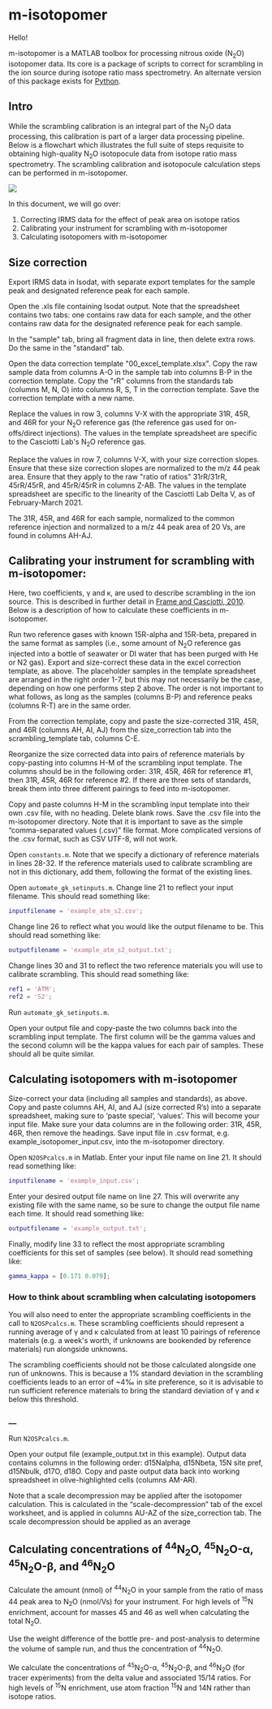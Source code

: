 # m-isotopomer

Hello!

m-isotopomer is a MATLAB toolbox for processing nitrous oxide (N<sub>2</sub>O) isotopomer data. Its core is a package of scripts to correct for scrambling in the ion source during isotope ratio mass spectrometry. An alternate version of this package exists for [Python](https://github.com/ckelly314/pyisotopomer).

## Intro

While the scrambling calibration is an integral part of the N<sub>2</sub>O data processing, this calibration is part of a larger data processing pipeline. Below is a flowchart which illustrates the full suite of steps requisite to obtaining high-quality N<sub>2</sub>O  isotopocule data from isotope ratio mass spectrometry. The scrambling calibration and isotopocule calculation steps can be performed in m-isotopomer.

![](flowchart.jpg)

In this document, we will go over:

1. Correcting IRMS data for the effect of peak area on isotope ratios
2. Calibrating your instrument for scrambling with m-isotopomer
3. Calculating isotopomers with m-isotopomer

## Size correction

Export IRMS data in Isodat, with separate export templates for the sample peak and designated reference peak for each sample.

Open the .xls file containing Isodat output. Note that the spreadsheet contains two tabs: one contains raw data for each sample, and the other contains raw data for the designated reference peak for each sample.

In the "sample" tab, bring all fragment data in line, then delete extra rows. Do the same in the "standard" tab.

Open the data correction template "00_excel_template.xlsx". Copy the raw sample data from columns A-O in the sample tab into columns B-P in the correction template. Copy the "rR" columns from the standards tab (columns M, N, O) into columns R, S, T in the correction template. Save the correction template with a new name.

Replace the values in row 3, columns V-X with the appropriate 31R, 45R, and 46R for your N<sub>2</sub>O reference gas (the reference gas used for on-offs/direct injections). The values in the template spreadsheet are specific to the Casciotti Lab's N<sub>2</sub>O reference gas. 

Replace the values in row 7, columns V-X, with your size correction slopes. Ensure that these size correction slopes are normalized to the m/z 44 peak area. Ensure that they apply to the raw "ratio of ratios" 31rR/31rR, 45rR/45rR, and 45rR/45rR in columns Z-AB. The values in the template spreadsheet are specific to the linearity of the Casciotti Lab Delta V, as of February-March 2021.

The 31R, 45R, and 46R for each sample, normalized to the common reference injection and normalized to a m/z 44 peak area of 20 Vs, are found in columns AH-AJ.

## Calibrating your instrument for scrambling with m-isotopomer:

Here, two coefficients, γ and κ, are used to describe scrambling in the ion source. This is described in further detail in [Frame and Casciotti, 2010](https://www.biogeosciences.net/7/2695/2010/). Below is a description of how to calculate these coefficients in m-isotopomer.

Run two reference gases with known 15R-alpha and 15R-beta, prepared in the same format as samples (i.e., some amount of N<sub>2</sub>O reference gas injected into a bottle of seawater or DI water that has been purged with He or N2 gas). Export and size-correct these data in the excel correction template, as above. The placeholder samples in the template spreadsheet are arranged in the right order 1-7, but this may not necessarily be the case, depending on how one performs step 2 above. The order is not important to what follows, as long as the samples (columns B-P) and reference peaks (columns R-T) are in the same order.

From the correction template, copy and paste the size-corrected 31R, 45R, and 46R (columns AH, AI, AJ) from the size_correction tab into the scrambling_template tab, columns C-E. 

Reorganize the size corrected data into pairs of reference materials by copy-pasting into columns H-M of the scrambling input template. The columns should be in the following order: 31R, 45R, 46R for reference #1, then 31R, 45R, 46R for reference #2. If there are three sets of standards, break them into three different pairings to feed into m-isotopomer.

Copy and paste columns H-M in the scrambling input template into their own .csv file, with no heading. Delete blank rows. Save the .csv file into the m-isotopomer directory. Note that it is important to save as the simple “comma-separated values (.csv)” file format. More complicated versions of the .csv format, such as CSV UTF-8, will not work.

Open ```constants.m```. Note that we specify a dictionary of reference materials in lines 28-32. If the reference materials used to calibrate scrambling are not in this dictionary, add them, following the format of the existing lines. 

Open ```automate_gk_setinputs.m```. Change line 21 to reflect your input filename. This should read something like:

```Matlab
inputfilename = 'example_atm_s2.csv';
```

Change line 26 to reflect what you would like the output filename to be. This should read something like:

```MATLAB
outputfilename = 'example_atm_s2_output.txt';
```

Change lines 30 and 31 to reflect the two reference materials you will use to calibrate scrambling. This should read something like:

```MATLAB
ref1 = 'ATM';
ref2 = 'S2';
```

Run ```automate_gk_setinputs.m```.

Open your output file and copy-paste the two columns back into the scrambling input template. The first column will be the gamma values and the second column will be the kappa values for each pair of samples. These should all be quite similar.

## Calculating isotopomers with m-isotopomer

Size-correct your data (including all samples and standards), as above. Copy and paste columns AH, AI, and AJ (size corrected R’s) into a separate spreadsheet, making sure to ‘paste special’, ‘values’. This will become your input file. Make sure your data columns are in the following order: 31R, 45R, 46R, then remove the headings. Save input file in .csv format, e.g. example_isotopomer_input.csv, into the m-isotopomer directory. 

Open ```N2OSPcalcs.m``` in Matlab. Enter your input file name on line 21. It should read something like: 

```MATLAB
inputfilename = 'example_input.csv';
```

Enter your desired output file name on line 27. This will overwrite any existing file with the same name, so be sure to change the output file name each time. It should read something like:

```MATLAB
outputfilename = 'example_output.txt';
```

Finally, modify line 33 to reflect the most appropriate scrambling coefficients for this set of samples (see below). It should read something like:

```MATLAB
gamma_kappa = [0.171 0.079];
```

### How to think about scrambling when calculating isotopomers

You will also need to enter the appropriate scrambling coefficients in the call to  ```N2OSPcalcs.m```. These scrambling coefficients should represent a running average of γ and κ calculated from at least 10 pairings of reference materials (e.g. a week's worth, if unknowns are bookended by reference materials) run alongside unknowns. 

The scrambling coefficients should not be those calculated alongside one run of unknowns. This is because a 1% standard deviation in the scrambling coefficients leads to an error of ~4‰ in site preference, so it is advisable to run sufficient reference materials to bring the standard deviation of γ and κ below this threshold.

### __

Run ```N2OSPcalcs.m```.

Open your output file (example_output.txt in this example). Output data contains columns in the following order: d15Nalpha, d15Nbeta, 15N site pref, d15Nbulk, d17O, d18O. Copy and paste output data back into working spreadsheet in olive-highlighted cells (columns AM-AR).

Note that a scale decompression may be applied after the isotopomer calculation. This is calculated in the “scale-decompression” tab of the excel worksheet, and is applied in columns AU-AZ of the size_correction tab. The scale decompression should be applied as an average 

## Calculating concentrations of <sup>44</sup>N<sub>2</sub>O, <sup>45</sup>N<sub>2</sub>O-α, <sup>45</sup>N<sub>2</sub>O-β, and <sup>46</sup>N<sub>2</sub>O

Calculate the amount (nmol) of <sup>44</sup>N<sub>2</sub>O in your sample from the ratio of mass 44 peak area to N<sub>2</sub>O (nmol/Vs) for your instrument. For high levels of <sup>15</sup>N enrichment, account for masses 45 and 46 as well when calculating the total N<sub>2</sub>O.

Use the weight difference of the bottle pre- and post-analysis to determine the volume of sample run, and thus the concentration of <sup>44</sup>N<sub>2</sub>O.

We calculate the concentrations of <sup>45</sup>N<sub>2</sub>O-α, <sup>45</sup>N<sub>2</sub>O-β, and <sup>46</sup>N<sub>2</sub>O (for tracer experiments) from the delta value and associated 15/14 ratios. For high levels of <sup>15</sup>N enrichment, use atom fraction <sup>15</sup>N and 14</sup>N rather than isotope ratios.
